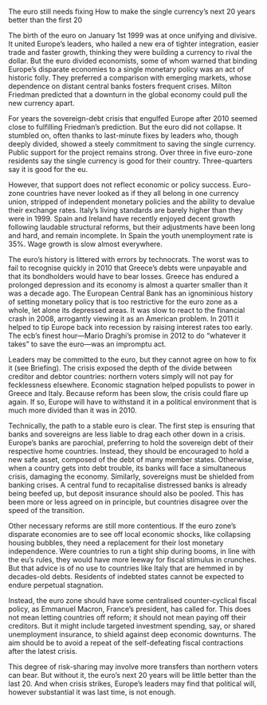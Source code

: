 The euro still needs fixing
How to make the single currency’s next 20 years better than the first 20

The birth of the euro on January 1st 1999 was at once unifying and divisive. It united Europe’s leaders, who hailed a new era of tighter integration, easier trade and faster growth, thinking they were building a currency to rival the dollar. But the euro divided economists, some of whom warned that binding Europe’s disparate economies to a single monetary policy was an act of historic folly. They preferred a comparison with emerging markets, whose dependence on distant central banks fosters frequent crises. Milton Friedman predicted that a downturn in the global economy could pull the new currency apart.

For years the sovereign-debt crisis that engulfed Europe after 2010 seemed close to fulfilling Friedman’s prediction. But the euro did not collapse. It stumbled on, often thanks to last-minute fixes by leaders who, though deeply divided, showed a steely commitment to saving the single currency. Public support for the project remains strong. Over three in five euro-zone residents say the single currency is good for their country. Three-quarters say it is good for the eu.

However, that support does not reflect economic or policy success. Euro-zone countries have never looked as if they all belong in one currency union, stripped of independent monetary policies and the ability to devalue their exchange rates. Italy’s living standards are barely higher than they were in 1999. Spain and Ireland have recently enjoyed decent growth following laudable structural reforms, but their adjustments have been long and hard, and remain incomplete. In Spain the youth unemployment rate is 35%. Wage growth is slow almost everywhere.

The euro’s history is littered with errors by technocrats. The worst was to fail to recognise quickly in 2010 that Greece’s debts were unpayable and that its bondholders would have to bear losses. Greece has endured a prolonged depression and its economy is almost a quarter smaller than it was a decade ago. The European Central Bank has an ignominious history of setting monetary policy that is too restrictive for the euro zone as a whole, let alone its depressed areas. It was slow to react to the financial crash in 2008, arrogantly viewing it as an American problem. In 2011 it helped to tip Europe back into recession by raising interest rates too early. The ecb’s finest hour—Mario Draghi’s promise in 2012 to do “whatever it takes” to save the euro—was an impromptu act.

Leaders may be committed to the euro, but they cannot agree on how to fix it (see Briefing). The crisis exposed the depth of the divide between creditor and debtor countries: northern voters simply will not pay for fecklessness elsewhere. Economic stagnation helped populists to power in Greece and Italy. Because reform has been slow, the crisis could flare up again. If so, Europe will have to withstand it in a political environment that is much more divided than it was in 2010.

Technically, the path to a stable euro is clear. The first step is ensuring that banks and sovereigns are less liable to drag each other down in a crisis. Europe’s banks are parochial, preferring to hold the sovereign debt of their respective home countries. Instead, they should be encouraged to hold a new safe asset, composed of the debt of many member states. Otherwise, when a country gets into debt trouble, its banks will face a simultaneous crisis, damaging the economy. Similarly, sovereigns must be shielded from banking crises. A central fund to recapitalise distressed banks is already being beefed up, but deposit insurance should also be pooled. This has been more or less agreed on in principle, but countries disagree over the speed of the transition.

Other necessary reforms are still more contentious. If the euro zone’s disparate economies are to see off local economic shocks, like collapsing housing bubbles, they need a replacement for their lost monetary independence. Were countries to run a tight ship during booms, in line with the eu’s rules, they would have more leeway for fiscal stimulus in crunches. But that advice is of no use to countries like Italy that are hemmed in by decades-old debts. Residents of indebted states cannot be expected to endure perpetual stagnation.

Instead, the euro zone should have some centralised counter-cyclical fiscal policy, as Emmanuel Macron, France’s president, has called for. This does not mean letting countries off reform; it should not mean paying off their creditors. But it might include targeted investment spending, say, or shared unemployment insurance, to shield against deep economic downturns. The aim should be to avoid a repeat of the self-defeating fiscal contractions after the latest crisis.

This degree of risk-sharing may involve more transfers than northern voters can bear. But without it, the euro’s next 20 years will be little better than the last 20. And when crisis strikes, Europe’s leaders may find that political will, however substantial it was last time, is not enough.